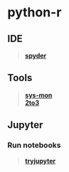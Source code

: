 # python-r


## IDE
> **[spyder](https://www.spyder-ide.org/)**   




## Tools
> **[sys-mon](https://pypi.org/project/psutil/)**   
> **[2to3](https://packages.debian.org/sid/2to3)**   

## Jupyter
### Run notebooks
> **[tryjupyter](https://jupyter.org/try)**   
